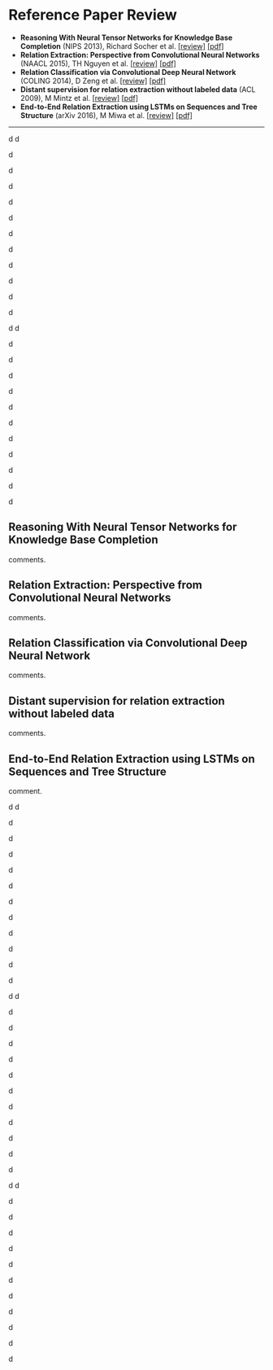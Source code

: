 # Reference Paper Review

* **Reasoning With Neural Tensor Networks for Knowledge Base Completion** (NIPS 2013), Richard Socher et al. [[review]](#reasoning-with-neural-tensor-networks-for-knowledge-base-completion) [[pdf]](https://papers.nips.cc/paper/5028-reasoning-with-neural-tensor-networks-for-knowledge-base-completion.pdf)
* **Relation Extraction: Perspective from Convolutional Neural Networks** (NAACL 2015), TH Nguyen et al. [[review]](#relation-extraction-perspective-from-convolutional-neural-networks) [[pdf]](http://www.cs.nyu.edu/~thien/pubs/vector15.pdf)
* **Relation Classification via Convolutional Deep Neural Network** (COLING 2014), D Zeng et al. [[review]](#relation-classification-via-convolutional-deep-neural-network) [[pdf]](http://www.aclweb.org/anthology/C14-1220)
* **Distant supervision for relation extraction without labeled data** (ACL 2009), M Mintz et al. [[review]](#distant-supervision-for-relation-extraction-without-labeled-data) [[pdf]](https://web.stanford.edu/~jurafsky/mintz.pdf)
* **End-to-End Relation Extraction using LSTMs on Sequences and Tree Structure** (arXiv 2016), M Miwa et al. [[review]](#end-to-end-relation-extraction-using-lstms-on-sequences-and-tree-structure) [[pdf]](https://www.aclweb.org/anthology/P16-1105)


* * *


d
d


d

d

d

d

d

d

d

d

d

d

d


d
d


d

d

d

d

d

d

d

d

d

d

d



## Reasoning With Neural Tensor Networks for Knowledge Base Completion

comments.

## Relation Extraction: Perspective from Convolutional Neural Networks

comments.

## Relation Classification via Convolutional Deep Neural Network

comments.

## Distant supervision for relation extraction without labeled data

comments.

## End-to-End Relation Extraction using LSTMs on Sequences and Tree Structure

comment.



d
d


d

d

d

d

d

d

d

d

d

d

d


d
d


d

d

d

d

d

d

d

d

d

d

d


d
d


d

d

d

d

d

d

d

d

d

d

d

